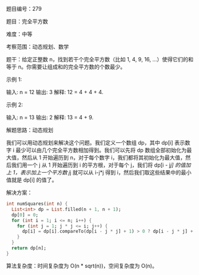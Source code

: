 题目编号：279

题目：完全平方数

难度：中等

考察范围：动态规划、数学

题干：给定正整数 n，找到若干个完全平方数（比如 1, 4, 9, 16, ...）使得它们的和等于 n。你需要让组成和的完全平方数的个数最少。

示例 1:

输入: n = 12
输出: 3 
解释: 12 = 4 + 4 + 4.

示例 2:

输入: n = 13
输出: 2
解释: 13 = 4 + 9.

解题思路：动态规划

我们可以用动态规划来解决这个问题。我们定义一个数组 dp，其中 dp[i] 表示数字 i 最少可以由几个完全平方数相加得到。我们可以先将 dp 数组全部初始化为最大值，然后从 1 开始遍历到 n，对于每个数字 i，我们都将其初始化为最大值，然后我们用一个 j 从 1 开始遍历到 i 的平方根，对于每个 j，我们将 dp[i - j*j] 的值加上 1，表示加上一个平方数 j*j 就可以从 i-j*j 得到 i，然后我们取这些结果中的最小值就是 dp[i] 的值了。

解决方案：

```dart
int numSquares(int n) {
  List<int> dp = List.filled(n + 1, n + 1);
  dp[0] = 0;
  for (int i = 1; i <= n; i++) {
    for (int j = 1; j * j <= i; j++) {
      dp[i] = dp[i].compareTo(dp[i - j * j] + 1) > 0 ? dp[i - j * j] + 1 : dp[i];
    }
  }
  return dp[n];
}
```

算法复杂度：时间复杂度为 O(n * sqrt(n))，空间复杂度为 O(n)。